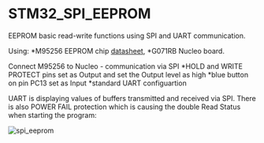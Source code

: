 # STM32_SPI_EEPROM
EEPROM basic read-write functions using SPI and UART communication.

Using:
*M95256 EEPROM chip [datasheet](https://www.tme.eu/Document/5be30b2aa7342810d9a9eeb5ab0cd0f7/M95256-WMN6P-DTE.pdf),
*G071RB Nucleo board. 

Connect M95256 to Nucleo - communication via SPI
*HOLD and WRITE PROTECT pins set as Output and set the Output level as high
*blue button on pin PC13 set as Input
*standard UART configuartion

UART is displaying values of buffers transmitted and received via SPI. 
There is also POWER FAIL protection which is causing the double Read Status when starting the program:

![spi_eeprom](https://user-images.githubusercontent.com/91716038/135610682-273f8405-f37a-4da8-a4de-6a5663e42ba7.PNG)

























